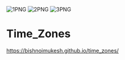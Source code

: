 ![1PNG](https://user-images.githubusercontent.com/37878172/125666342-ff78ab9c-6ca7-4eaa-9d47-701fb164a30b.PNG)
![2PNG](https://user-images.githubusercontent.com/37878172/125666351-a90b25a6-ba6e-4202-9ce0-17cfd1d47f96.PNG)
![3PNG](https://user-images.githubusercontent.com/37878172/125666353-e77e7b31-9737-4bfe-8f47-1d1cc11e0f78.PNG)
# Time_Zones

https://bishnoimukesh.github.io/time_zones/
